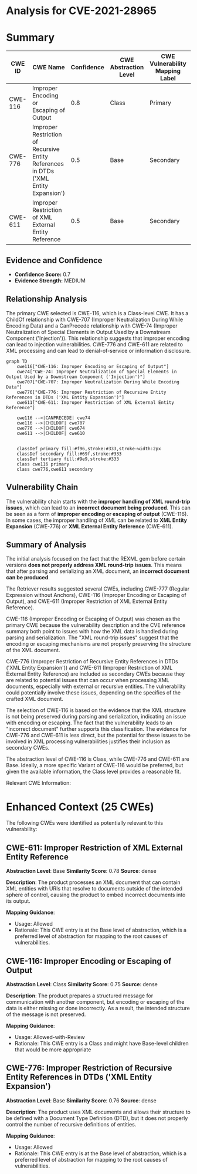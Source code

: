 # Analysis for CVE-2021-28965

# Summary
| CWE ID | CWE Name | Confidence | CWE Abstraction Level | CWE Vulnerability Mapping Label | CWE-Vulnerability Mapping Notes |
|---|---|---|---|---|---|
| CWE-116 | Improper Encoding or Escaping of Output | 0.8 | Class | Primary | Allowed-with-Review |
| CWE-776 | Improper Restriction of Recursive Entity References in DTDs ('XML Entity Expansion') | 0.5 | Base | Secondary | Allowed |
| CWE-611 | Improper Restriction of XML External Entity Reference | 0.5 | Base | Secondary | Allowed |

## Evidence and Confidence

*   **Confidence Score:** 0.7
*   **Evidence Strength:** MEDIUM

## Relationship Analysis
The primary CWE selected is CWE-116, which is a Class-level CWE. It has a ChildOf relationship with CWE-707 (Improper Neutralization During While Encoding Data) and a CanPrecede relationship with CWE-74 (Improper Neutralization of Special Elements in Output Used by a Downstream Component ('Injection')). This relationship suggests that improper encoding can lead to injection vulnerabilities.
CWE-776 and CWE-611 are related to XML processing and can lead to denial-of-service or information disclosure.

```mermaid
graph TD
    cwe116["CWE-116: Improper Encoding or Escaping of Output"]
    cwe74["CWE-74: Improper Neutralization of Special Elements in Output Used by a Downstream Component ('Injection')"]
    cwe707["CWE-707: Improper Neutralization During While Encoding Data"]
    cwe776["CWE-776: Improper Restriction of Recursive Entity References in DTDs ('XML Entity Expansion')"]
    cwe611["CWE-611: Improper Restriction of XML External Entity Reference"]
    
    cwe116 -->|CANPRECEDE| cwe74
    cwe116 -->|CHILDOF| cwe707
    cwe776 -->|CHILDOF| cwe674
    cwe611 -->|CHILDOF| cwe610
    

    classDef primary fill:#f96,stroke:#333,stroke-width:2px
    classDef secondary fill:#69f,stroke:#333
    classDef tertiary fill:#9e9,stroke:#333
    class cwe116 primary
    class cwe776,cwe611 secondary
```

## Vulnerability Chain
The vulnerability chain starts with the **improper handling of XML round-trip issues**, which can lead to an **incorrect document being produced**. This can be seen as a form of **improper encoding or escaping of output** (CWE-116). In some cases, the improper handling of XML can be related to **XML Entity Expansion** (CWE-776) or **XML External Entity Reference** (CWE-611).

## Summary of Analysis
The initial analysis focused on the fact that the REXML gem before certain versions **does not properly address XML round-trip issues**. This means that after parsing and serializing an XML document, an **incorrect document can be produced**.

The Retriever results suggested several CWEs, including CWE-777 (Regular Expression without Anchors), CWE-116 (Improper Encoding or Escaping of Output), and CWE-611 (Improper Restriction of XML External Entity Reference).

CWE-116 (Improper Encoding or Escaping of Output) was chosen as the primary CWE because the vulnerability description and the CVE reference summary both point to issues with how the XML data is handled during parsing and serialization. The "XML round-trip issues" suggest that the encoding or escaping mechanisms are not properly preserving the structure of the XML document.

CWE-776 (Improper Restriction of Recursive Entity References in DTDs ('XML Entity Expansion')) and CWE-611 (Improper Restriction of XML External Entity Reference) are included as secondary CWEs because they are related to potential issues that can occur when processing XML documents, especially with external or recursive entities. The vulnerability could potentially involve these issues, depending on the specifics of the crafted XML document.

The selection of CWE-116 is based on the evidence that the XML structure is not being preserved during parsing and serialization, indicating an issue with encoding or escaping. The fact that the vulnerability leads to an "incorrect document" further supports this classification. The evidence for CWE-776 and CWE-611 is less direct, but the potential for these issues to be involved in XML processing vulnerabilities justifies their inclusion as secondary CWEs.

The abstraction level of CWE-116 is Class, while CWE-776 and CWE-611 are Base. Ideally, a more specific Variant of CWE-116 would be preferred, but given the available information, the Class level provides a reasonable fit.

Relevant CWE Information:

# Enhanced Context (25 CWEs)
The following CWEs were identified as potentially relevant to this vulnerability:

## CWE-611: Improper Restriction of XML External Entity Reference
**Abstraction Level**: Base
**Similarity Score**: 0.78
**Source**: dense

**Description**:
The product processes an XML document that can contain XML entities with URIs that resolve to documents outside of the intended sphere of control, causing the product to embed incorrect documents into its output.

**Mapping Guidance**:
- Usage: Allowed
- Rationale: This CWE entry is at the Base level of abstraction, which is a preferred level of abstraction for mapping to the root causes of vulnerabilities.

## CWE-116: Improper Encoding or Escaping of Output
**Abstraction Level**: Class
**Similarity Score**: 0.75
**Source**: dense

**Description**:
The product prepares a structured message for communication with another component, but encoding or escaping of the data is either missing or done incorrectly. As a result, the intended structure of the message is not preserved.

**Mapping Guidance**:
- Usage: Allowed-with-Review
- Rationale: This CWE entry is a Class and might have Base-level children that would be more appropriate

## CWE-776: Improper Restriction of Recursive Entity References in DTDs ('XML Entity Expansion')
**Abstraction Level**: Base
**Similarity Score**: 0.76
**Source**: dense

**Description**:
The product uses XML documents and allows their structure to be defined with a Document Type Definition (DTD), but it does not properly control the number of recursive definitions of entities.

**Mapping Guidance**:
- Usage: Allowed
- Rationale: This CWE entry is at the Base level of abstraction, which is a preferred level of abstraction for mapping to the root causes of vulnerabilities.
